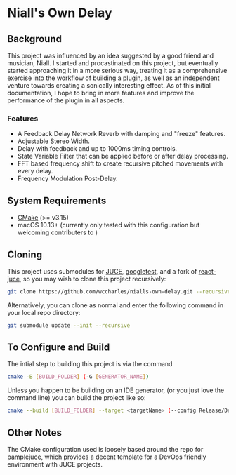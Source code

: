 # Niall's Own Delay

## Background

This project was influenced by an idea suggested by a good friend and musician, Niall. I started and procastinated on this project, but eventually started approaching it in a more serious way, treating it as a comprehensive exercise into the workflow of building a plugin, as well as an independent venture towards creating a sonically interesting effect. As of this initial documentation, I hope to bring in more features and improve the performance of the plugin in all aspects.

### Features

* A Feedback Delay Network Reverb with damping and "freeze" features.
* Adjustable Stereo Width.
* Delay with feedback and up to 1000ms timing controls.
* State Variable Filter that can be applied before or after delay processing.
* FFT based frequency shift to create recursive pitched movements with every delay.
* Frequency Modulation Post-Delay.

## System Requirements

* [CMake](https://cmake.org/download/) (>= v3.15)
* macOS 10.13+ (currently only tested with this configuration but welcoming contributers to )

## Cloning

This project uses submodules for [JUCE](https://github.com/juce-framework/JUCE), [googletest](https://github.com/google/googletest), and a fork of [react-juce](https://github.com/wccharles/react-juce), so you may wish to clone this project recursively:

```bash
git clone https://github.com/wccharles/nialls-own-delay.git --recursive
```

Alternatively, you can clone as normal and enter the following command in your local repo directory:

```bash
git submodule update --init --recursive
```

## To Configure and Build

The intial step to building this project is via the command

```bash
cmake -B [BUILD_FOLDER] (-G [GENERATOR_NAME])
```

Unless you happen to be building on an IDE generator, (or you just love the command line) you can build the project like so:

```bash
cmake --build [BUILD_FOLDER] --target <targetName> (--config Release/Debug/...)
```

## Other Notes

The CMake configuration used is loosely based around the repo for [pamplejuce](https://github.com/sudara/pamplejuce), which provides a decent template for a DevOps friendly environment with JUCE projects.
